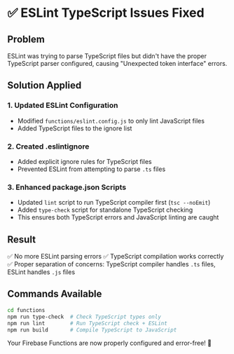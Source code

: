 # ✅ ESLint TypeScript Issues Fixed

## Problem

ESLint was trying to parse TypeScript files but didn't have the proper TypeScript parser configured, causing "Unexpected token interface" errors.

## Solution Applied

### 1. Updated ESLint Configuration

- Modified `functions/eslint.config.js` to only lint JavaScript files
- Added TypeScript files to the ignore list

### 2. Created .eslintignore

- Added explicit ignore rules for TypeScript files
- Prevented ESLint from attempting to parse `.ts` files

### 3. Enhanced package.json Scripts

- Updated `lint` script to run TypeScript compiler first (`tsc --noEmit`)
- Added `type-check` script for standalone TypeScript checking
- This ensures both TypeScript errors and JavaScript linting are caught

## Result

✅ No more ESLint parsing errors
✅ TypeScript compilation works correctly
✅ Proper separation of concerns: TypeScript compiler handles `.ts` files, ESLint handles `.js` files

## Commands Available

```bash
cd functions
npm run type-check  # Check TypeScript types only
npm run lint        # Run TypeScript check + ESLint
npm run build       # Compile TypeScript to JavaScript
```

Your Firebase Functions are now properly configured and error-free! 🎉
